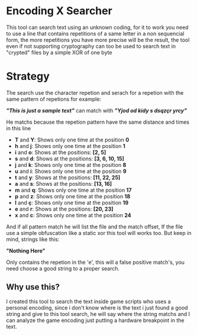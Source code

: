 ﻿# Encoding X Searcher

This tool can search text using an unknown coding, for it to work you need to use a line that contains repetitions of a same letter in a non sequencial form, the more repetitions you have more precise will be the result, the tool even if not supporting cryptography can too be used to search text in "crypted" files by a simple XOR of one byte

# Strategy

The search use the character repetion and serach for a repetion with the same pattern of repetions
for example:

***"This is just a sample text"***
can match with
***"Yjod od kidy s dsqzçr yrcy"***

He matchs because the repetion pattern have the same distance and times in this line

- **T** and **Y**: Shows only one time at the position **0**
- **h** and **j**: Shows only one time at the position **1**
- **i** and **o**: Shows at the positions: **[2, 5]**
- **s** and **d**: Shows  at the positions: **[3, 6, 10, 15]**
- **j** and **k**: Shows only one time at the position **8**
- **u** and **i**: Shows only one time at the position **9**
- **t** and **y**: Shows at the positions: **[11, 22, 25]**
- **a** and **s**: Shows at the positions: **[13, 16]**
- **m** and **q**: Shows only one time at the position **17**
- **p** and **z**: Shows only one time at the position **18**
- **l** and **ç**: Shows only one time at the position **19**
- **e** and **r**: Shows at the positions: **[20, 23]**
- **x** and **c**: Shows only one time at the position **24**

And if all pattern match he will list the file and the match offset, If the file use a simple obfuscation like a static xor this tool will works too.
But keep in mind, strings like this:

**"Nothing Here"**

Only contains the repetion in the 'e', this will a false positive match's, you need choose a good string to a proper search.

## Why use this?
I created this tool to search the text inside game scripts who uses a personal encoding, since i don't know where is the text i just found a good string and give to this tool search, he will say where the string matchs and I can analyze the game encoding just putting a hardware breakpoint in the text.
